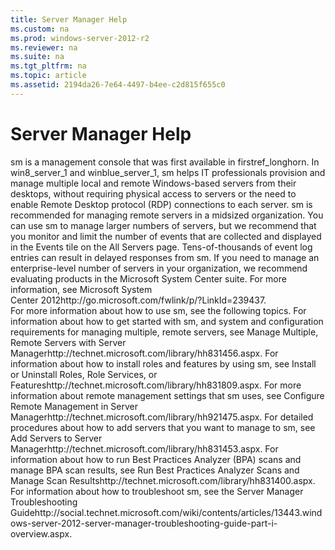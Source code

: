 ```yaml
---
title: Server Manager Help
ms.custom: na
ms.prod: windows-server-2012-r2
ms.reviewer: na
ms.suite: na
ms.tgt_pltfrm: na
ms.topic: article
ms.assetid: 2194da26-7e64-4497-b4ee-c2d815f655c0
---
```

# Server Manager Help
<?xml version="1.0" encoding="utf-8"?>
<developerConceptualDocument xmlns="http://ddue.schemas.microsoft.com/authoring/2003/5" xmlns:xlink="http://www.w3.org/1999/xlink" xmlns:xsi="http://www.w3.org/2001/XMLSchema-instance" xsi:schemaLocation="http://ddue.schemas.microsoft.com/authoring/2003/5 http://dduestorage.blob.core.windows.net/ddueschema/developer.xsd">
  <introduction>
    <para>
      <token>sm</token> is a management console that was first available in <token>firstref_longhorn</token>. In <token>win8_server_1</token> and <token>winblue_server_1</token>, <token>sm</token> helps IT professionals provision and manage multiple local and remote Windows-based servers from their desktops, without requiring physical access to servers or the need to enable Remote Desktop protocol (RDP) connections to each server.</para>
    <para>
      <token>sm</token> is recommended for managing remote servers in a midsized organization. You can use <token>sm</token> to manage larger numbers of servers, but we recommend that you monitor and limit the number of events that are collected and displayed in the <ui>Events</ui> tile on the <ui>All Servers</ui> page. Tens-of-thousands of event log entries can result in delayed responses from <token>sm</token>. If you need to manage an enterprise-level number of servers in your organization, we recommend evaluating products in the Microsoft System Center suite. For more information, see <externalLink><linkText>Microsoft System Center 2012</linkText><linkUri>http://go.microsoft.com/fwlink/p/?LinkId=239437</linkUri></externalLink>.</para>
  </introduction>
  <section>
    <title>More information about how to use Server Manager</title>
    <content>
      <para>For more information about how to use <token>sm</token>, see the following topics.</para>
      <list class="bullet">
        <listItem>
          <para>For information about how to get started with <token>sm</token>, and system and configuration requirements for managing multiple, remote servers, see <externalLink><linkText>Manage Multiple, Remote Servers with Server Manager</linkText><linkUri>http://technet.microsoft.com/library/hh831456.aspx</linkUri></externalLink>.</para>
        </listItem>
        <listItem>
          <para>For information about how to install roles and features by using <token>sm</token>, see <externalLink><linkText>Install or Uninstall Roles, Role Services, or Features</linkText><linkUri>http://technet.microsoft.com/library/hh831809.aspx</linkUri></externalLink>.</para>
        </listItem>
        <listItem>
          <para>For more information about remote management settings that <token>sm</token> uses, see <externalLink><linkText>Configure Remote Management in Server Manager</linkText><linkUri>http://technet.microsoft.com/library/hh921475.aspx</linkUri></externalLink>.</para>
        </listItem>
        <listItem>
          <para>For detailed procedures about how to add servers that you want to manage to <token>sm</token>, see <externalLink><linkText>Add Servers to Server Manager</linkText><linkUri>http://technet.microsoft.com/library/hh831453.aspx</linkUri></externalLink>.</para>
        </listItem>
        <listItem>
          <para>For information about how to run Best Practices Analyzer (BPA) scans and manage BPA scan results, see <externalLink><linkText>Run Best Practices Analyzer Scans and Manage Scan Results</linkText><linkUri>http://technet.microsoft.com/library/hh831400.aspx</linkUri></externalLink>.</para>
        </listItem>
        <listItem>
          <para>For information about how to troubleshoot <token>sm</token>, see the <externalLink><linkText>Server Manager Troubleshooting Guide</linkText><linkUri>http://social.technet.microsoft.com/wiki/contents/articles/13443.windows-server-2012-server-manager-troubleshooting-guide-part-i-overview.aspx</linkUri></externalLink>.</para>
        </listItem>
      </list>
    </content>
  </section>
  <relatedTopics />
</developerConceptualDocument>